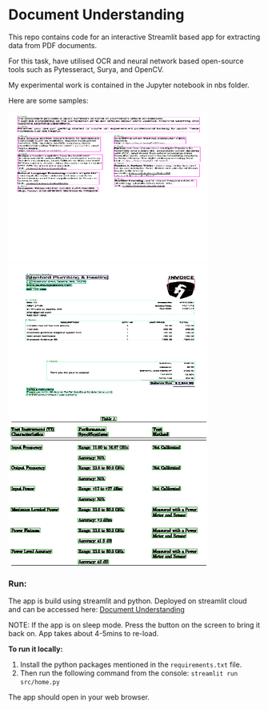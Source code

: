# Document Understanding
 
This repo contains code for an interactive Streamlit based app for extracting data from PDF documents. 

For this task, have utilised OCR and neural network based open-source tools such as Pytesseract, Surya, and OpenCV.

My experimental work is contained in the Jupyter notebook in nbs folder.

Here are some samples:

<img src="assets/samples/d.pdf_result.png" width="400" height="300"/>
<!-- ![Sample images!](/imgs/country_page.png) -->


<img src="assets/samples/e.pdf_result.png" width="400" height="300" />
<!-- ![Screenshot of the World Bank API page!](/imgs/world_bank_page.png) -->
<img src="assets/samples/g_page1_table0_cells.png" width="400" height="300" />


### Run:
The app is build using streamlit and python. Deployed on streamlit cloud and can be accessed here: [Document Understanding](https://document-understanding.streamlit.app/)

NOTE: If the app is on sleep mode. Press the button on the screen to bring it back on. App takes about 4-5mins to re-load.

**To run it locally:**
1. Install the python packages mentioned in the `requirements.txt` file. 
2. Then run the following command from the console: `streamlit run src/home.py`

The app should open in your web browser.

